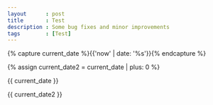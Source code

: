 ```yaml
---
layout      : post
title       : Test
description : Some bug fixes and minor improvements
tags        : [Test]
---
```



{% capture current_date %}{{'now' | date: '%s'}}{% endcapture %}

{% assign current_date2 = current_date | plus: 0 %}


{{ current_date }}


{{ current_date2 }}
